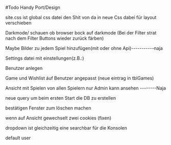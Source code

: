 ﻿#Todo
 Handy Port/Design

 site.css ist global css datei den Shit von da in neue Css dabei für layout verschieben

 Darkmode/ schauen ob browser bock auf darkmode (Bei der Filter strat nach dem Filter Buttons wieder zurück färben)

 Maybe Bilder zu jedem Spiel hinzufügen(mit oder ohne Api)-----------naja

 Settings datei mit einstellungen(z.B.:)

 Benutzer anlegen

 Game und Wishlist áuf Benutzer angepasst (neue eintrag in tblGames)

 Ansicht mit Spielen von allen Spielern nur Admin kann ansehen --------Naja

 neue query um beim ersten Start die DB zu erstellen

 bestätigen Fenster zum löschen machen
  
 wenn auf Ansicht gewechselt zwei cookies (fixen)
  
 dropdown ist gleichzeitig eine searchbar für die Konsolen

 default user